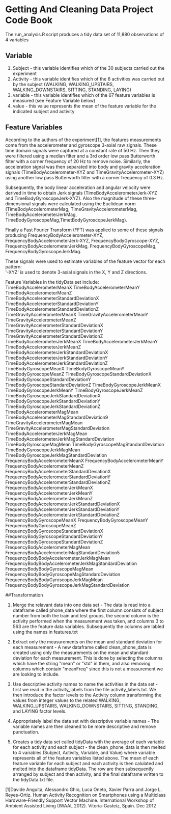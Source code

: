 # Getting And Cleaning Data Project Code Book

The run_analysis.R script produces a tidy data set of 11,880 observations of 4 variables

## Variable
1. Subject - this variable identifies which of the 30 subjects carried out the experiment
2. Activity - this variable identifies which of the 6 activities was carried out by the subject (WALKING, WALKING_UPSTAIRS, WALKING_DOWNSTAIRS, SITTING, STANDING, LAYING)
3. variable - this variable identifies which of the 67 feature variables is measured (see Feature Variable below)
4. value - this value represents the mean of the feature variable for the indicated subject and activity

## Feature Variables
According to the authors of the experiment[1], the features measurements come from the accelerometer and gyroscope 3-axial raw signals. These time domain signals were captured at a constant rate of 50 Hz. Then they were filtered using a median filter and a 3rd order low pass Butterworth filter with a corner frequency of 20 Hz to remove noise. Similarly, the acceleration signal was then separated into body and gravity acceleration signals (TimeBodyAccelerometer-XYZ and TimeGravityAccelerometer-XYZ) using another low pass Butterworth filter with a corner frequency of 0.3 Hz. 

Subsequently, the body linear acceleration and angular velocity were derived in time to obtain Jerk signals (TimeBodyAccelerometerJerk-XYZ and TimeBodyGyroscopeJerk-XYZ). Also the magnitude of these three-dimensional signals were calculated using the Euclidean norm (TimeBodyAccelerometerMag, TimeGravityAccelerometerMag, TimeBodyAccelerometerJerkMag, TimeBodyGyroscopeMag,TimetBodyGyroscopeJerkMag). 

Finally a Fast Fourier Transform (FFT) was applied to some of these signals producing FrequencyBodyAccelerometer-XYZ, FrequencyBodyAccelerometerJerk-XYZ, FrequencyBodyGyroscope-XYZ, FrequencyBodyAccelerometerJerkMag, FrequencyBodyGyroscopeMag, FrequencyBodyGyroscopeJerkMag.  

These signals were used to estimate variables of the feature vector for each pattern:  
'-XYZ' is used to denote 3-axial signals in the X, Y and Z directions.

Feature Variables in the tidyData set include:
TimeBodyAccelerometerMeanX
TimeBodyAccelerometerMeanY
TimeBodyAccelerometerMeanZ
TimeBodyAccelerometerStandardDeviationX
TimeBodyAccelerometerStandardDeviationY
TimeBodyAccelerometerStandardDeviationZ
TimeGravityAccelerometerMeanX
TimeGravityAccelerometerMeanY
TimeGravityAccelerometerMeanZ
TimeGravityAccelerometerStandardDeviationX
TimeGravityAccelerometerStandardDeviationY
TimeGravityAccelerometerStandardDeviationZ
TimeBodyAccelerometerJerkMeanX
TimeBodyAccelerometerJerkMeanY
TimeBodyAccelerometerJerkMeanZ
TimeBodyAccelerometerJerkStandardDeviationX
TimeBodyAccelerometerJerkStandardDeviationY
TimeBodyAccelerometerJerkStandardDeviationZ
TimeBodyGyroscopeMeanX
TimeBodyGyroscopeMeanY
TimeBodyGyroscopeMeanZ
TimeBodyGyroscopeStandardDeviationX
TimeBodyGyroscopeStandardDeviationY
TimeBodyGyroscopeStandardDeviationZ
TimeBodyGyroscopeJerkMeanX
TimeBodyGyroscopeJerkMeanY
TimeBodyGyroscopeJerkMeanZ
TimeBodyGyroscopeJerkStandardDeviationX
TimeBodyGyroscopeJerkStandardDeviationY
TimeBodyGyroscopeJerkStandardDeviationZ
TimeBodyAccelerometerMagMean
TimeBodyAccelerometerMagStandardDeviation9
TimeGravityAccelerometerMagMean
TimeGravityAccelerometerMagStandardDeviation
TimeBodyAccelerometerJerkMagMean
TimeBodyAccelerometerJerkMagStandardDeviation
TimeBodyGyroscopeMagMean
TimeBodyGyroscopeMagStandardDeviation
TimeBodyGyroscopeJerkMagMean
TimeBodyGyroscopeJerkMagStandardDeviation
FrequencyBodyAccelerometerMeanX
FrequencyBodyAccelerometerMeanY
FrequencyBodyAccelerometerMeanZ
FrequencyBodyAccelerometerStandardDeviationX
FrequencyBodyAccelerometerStandardDeviationY
FrequencyBodyAccelerometerStandardDeviationZ
FrequencyBodyAccelerometerJerkMeanX
FrequencyBodyAccelerometerJerkMeanY
FrequencyBodyAccelerometerJerkMeanZ
FrequencyBodyAccelerometerJerkStandardDeviationX
FrequencyBodyAccelerometerJerkStandardDeviationY
FrequencyBodyAccelerometerJerkStandardDeviationZ
FrequencyBodyGyroscopeMeanX
FrequencyBodyGyroscopeMeanY
FrequencyBodyGyroscopeMeanZ
FrequencyBodyGyroscopeStandardDeviationX
FrequencyBodyGyroscopeStandardDeviationY
FrequencyBodyGyroscopeStandardDeviationZ
FrequencyBodyAccelerometerMagMean
FrequencyBodyAccelerometerMagStandardDeviation5
FrequencyBodyBodyAccelerometerJerkMagMean
FrequencyBodyBodyAccelerometerJerkMagStandardDeviation
FrequencyBodyBodyGyroscopeMagMean
FrequencyBodyBodyGyroscopeMagStandardDeviation
FrequencyBodyBodyGyroscopeJerkMagMean
FrequencyBodyBodyGyroscopeJerkMagStandardDeviation

##Transformation
1. Merge the relavant data into one data set - The data is read into a dataframe called phone_data where the first column consists of subject number from both the train and test groups, the second column is the activity performed when the measurement was taken, and columns 3 to 563 are the feature data variables. Subsequently the columns are labled using the names in features.txt

2. Extract only the measurements on the mean and standard deviation for each measurement - A new dataframe called clean_phone_data is created using only the measurements on the mean and standard deviation for each measurement. This is done by selecting the columns which have the string "mean" or "std" in them, and also removing columns which contain "meanFreq" since this is not a measurement we are looking to include.

3. Use descriptive activity names to name the activities in the data set - first we read in the activity_labels from the file activity_labels.txt. We then introduce the factor levels to the Activity column transforming the values from integer values to the related WALKING, WALKING_UPSTAIRS, WALKING_DOWNSTAIRS, SITTING, STANDING, and LAYING factor levels. 

4. Appropriately label the data set with descriptive variable names - The variable names are then cleaned to be more descriptive and remove punctuation.

5. Creates a tidy data set called tidyData with the average of each variable for each activity and each subject - the clean_phone_data is then melted to 4 variables (Subject, Activity, Variable, and Value) where variable represents all of the feature variables listed above. The mean of each feature variable for each subject and each activity is then calulated and melted into the dataframe tidyData. The row are then subsequently arranged by subject and then activity, and the final dataframe written to the tidyData.txt file.

[1]Davide Anguita, Alessandro Ghio, Luca Oneto, Xavier Parra and Jorge L. Reyes-Ortiz. Human Activity Recognition on Smartphones using a Multiclass Hardware-Friendly Support Vector Machine. International Workshop of Ambient Assisted Living (IWAAL 2012). Vitoria-Gasteiz, Spain. Dec 2012